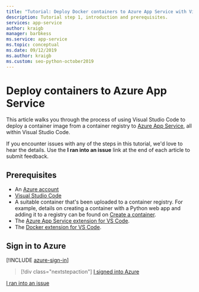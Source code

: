 ```yaml
---
title: "Tutorial: Deploy Docker containers to Azure App Service with Visual Studio Code"
description: Tutorial step 1, introduction and prerequisites.
services: app-service
author: kraigb
manager: barbkess
ms.service: app-service
ms.topic: conceptual
ms.date: 09/12/2019
ms.author: kraigb
ms.custom: seo-python-october2019
---
```


# Deploy containers to Azure App Service

This article walks you through the process of using Visual Studio Code to deploy a container image from a container registry to [Azure App Service](https://azure.microsoft.com/services/app-service/containers/), all within Visual Studio Code.

If you encounter issues with any of the steps in this tutorial, we'd love to hear the details. Use the **I ran into an issue** link at the end of each article to submit feedback.

## Prerequisites

- An [Azure account](https://azure.microsoft.com/free/?utm_source=campaign&utm_campaign=vscode-tutorial-docker-extension&mktingSource=vscode-tutorial-docker-extension)
- [Visual Studio Code](https://code.visualstudio.com/)
- A suitable container that's been uploaded to a container registry. For example, details on creating a container with a Python web app and adding it to a registry can be found on [Create a container](https://code.visualstudio.com/docs/python/tutorial-create-containers).
- The [Azure App Service extension for VS Code](https://marketplace.visualstudio.com/items?itemName=ms-azuretools.vscode-azureappservice).
- The [Docker extension for VS Code](https://marketplace.visualstudio.com/items?itemName=ms-azuretools.vscode-docker).

## Sign in to Azure

[!INCLUDE [azure-sign-in](includes/azure-sign-in.md)]

> [!div class="nextstepaction"]
> [I signed into Azure](tutorial-deploy-containers-02.md)

[I ran into an issue](https://www.research.net/r/PWZWZ52?tutorial=vscode-appservice-containers&step=01-verify-prerequisites)

